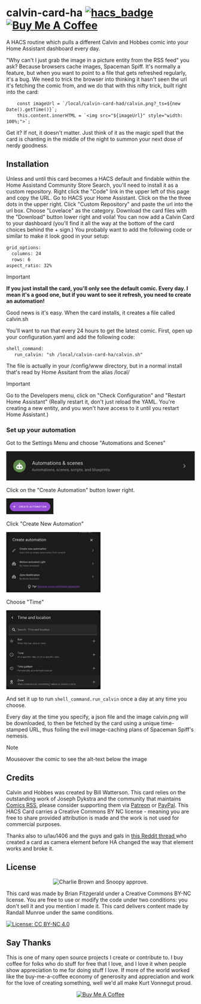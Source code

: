 # calvin-card-ha [![hacs_badge](https://img.shields.io/badge/HACS-Custom-41BDF5.svg?style=for-the-badge)](https://github.com/hacs/integration) <a href="https://www.buymeacoffee.com/brianfit" target="_blank"><img src="https://cdn.buymeacoffee.com/buttons/v2/default-yellow.png" alt="Buy Me A Coffee" style="height:25px!important; width:100px!important;" ></a>

A HACS routine which pulls a different Calvin and Hobbes comic into your Home Assistant dashboard every day. 

"Why can't I just grab the image in a picture entity from the RSS feed" you ask?  Because browsers cache images, Spaceman Spiff. It's normally a feature, but when you want to point to a file that gets refreshed regularly, it's a bug. We need to trick the browser into thinking it hasn't seen the url it's fetching the comic from, and we do that with this nifty trick, built right into the card:

        const imageUrl = `/local/calvin-card-had/calvin.png?_ts=${new Date().getTime()}`;
        this.content.innerHTML = `<img src="${imageUrl}" style="width: 100%;">`;

Get it? If not, it doesn't matter. Just think of it as the magic spell that the card is chanting in the middle of the night to summon your next dose of nerdy goodness. 

## Installation

Unless and until this card becomes a HACS default and findable within the Home Assistand Community Store Search, you'll need to install it as a custom repository. Right click the "Code" link in the upper left of this page and copy the URL. Go to HACS your Home Assistant. Click on the the three dots in the upper right. Click "Custom Repository" and paste the url into the url box. Choose "Lovelace" as the category. Download the card files with the "Download" button lower right and voila! You can now add a Calvin Card to your dashboard (you'll find it all the way at the bottom of the card choices behind the + sign.) You probably want to add the following code or similar to make it look good in your setup: 

```
grid_options:
  columns: 24
  rows: 6
aspect_ratio: 32%
```

> [!IMPORTANT]
> <strong> If you just install the card, you'll only see the default comic. Every day. I mean it's a good one, but if you want to see it refresh, you need to create an automation! </strong>

Good news is it's easy. When the card installs, it creates a file called calvin.sh

You'll want to run that every 24 hours to get the latest comic. First, open up your configuration.yaml and add the following code:

```
shell_command:
   run_calvin: "sh /local/calvin-card-ha/calvin.sh"
```
                 

The file is actually in your /config/www directory, but in a normal install that's read by Home Assitant from the alias /local/

> [!IMPORTANT]
> Go to the Developers menu, click on "Check Configuration" and "Restart Home Assistant" (Really restart it, don't just reload the YAML. You're creating a new entity, and you won't have access to it until you restart Home Assistant.)

### Set up your automation

Got to the Settings Menu and choose "Automations and Scenes"

<img src = "https://github.com/Brianfit/images/blob/main/automations%26scenes.jpg">

Click on the "Create Automation" button lower right. 

<img src="https://github.com/Brianfit/images/blob/main/create.jpg" height="25%" width=25%>

Click "Create New Automation"

<img src="https://github.com/Brianfit/images/blob/main/new.jpg" height="50%" width="50%">

Choose "Time"

<img src = "https://github.com/Brianfit/images/blob/main/time.jpg" height="50%" width="50%">

And set it up to run `shell_command.run_calvin` once a day at any time you choose.


Every day at the time you specify, a json file and the image calvin.png will be downloaded, to then be fetched by the card using a unique time-stamped URL, thus foiling the evil image-caching plans of Spaceman Spiff's nemesis. 
> [!NOTE]
> Mouseover the comic to see the alt-text below the image

## Credits

Calvin and Hobbes was created by Bill Watterson. This card relies on the outstanding work of Joseph Dykstra and the community that maintains <a href="https://www.comicsrss.com/">Comics RSS</a>, please consider supporting them via  <a href="https://www.patreon.com/bePatron?u=6855838">Patreon</a> or <a href="https://paypal.me/artskydj">PayPal</a>.  This HACS Card carries a Creative Commons BY NC license - meaning you are free to share provided attribution is made and the work is not used for commercial purposes. 

Thanks also to u/lau1406 and the guys and gals in <a href="https://www.reddit.com/r/homeassistant/comments/zwf4z1/i_integrated_calvin_comics_into_home_assistant/">this Reddit thread </a> who created a card as camera element before HA changed the way that element works and broke it. 

## License
<p align="center">
<img src="https://bob.bigw.org/ch/quote.jpg" alt="Charlie Brown and Snoopy approve." height="55%" width="55%">
</p>
This card was made by Brian Fitzgerald under a Creative Commons BY-NC license. You are free to use or modify the code under two conditions: you don't sell it and you mention I made it. 
This card delivers content made by Randall Munroe under the same conditions. 

[![License: CC BY-NC 4.0](https://licensebuttons.net/l/by-nc/4.0/80x15.png)](https://creativecommons.org/licenses/by-nc/4.0/)

## Say Thanks
This is one of many open source projects I create or contribute to. I buy coffee for folks who do stuff for free that I love, and I love it when people show appreciation to me for doing stuff I love. If more of the world worked like the buy-me-a-coffee economy of generosity and appreciation and work for the love of creating something, well we'd all make Kurt Vonnegut proud. 

<p align="center">
<a href="https://www.buymeacoffee.com/brianfit" target="_blank"><img src="https://cdn.buymeacoffee.com/buttons/v2/default-yellow.png" alt="Buy Me A Coffee" style="height: 60px !important;width: 217px !important;" ></a>
</p>





